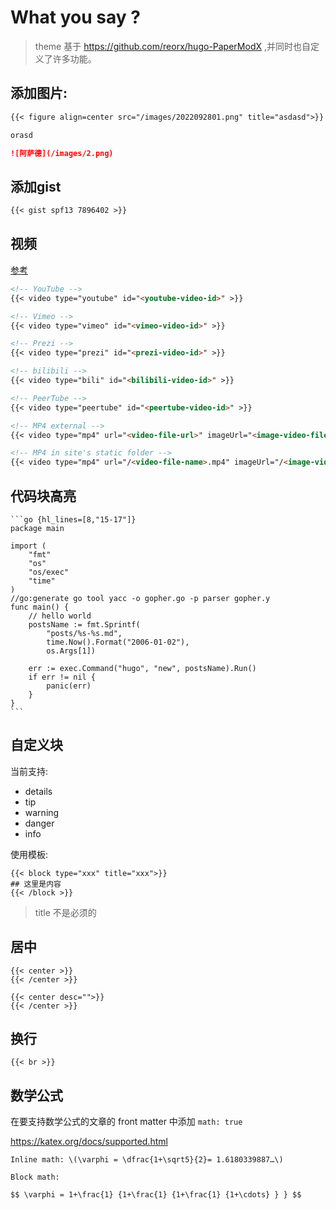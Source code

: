 # What you say ?

> theme 基于 https://github.com/reorx/hugo-PaperModX ,并同时也自定义了许多功能。

## 添加图片:

```markdown
{{< figure align=center src="/images/2022092801.png" title="asdasd">}}

orasd

![阿萨德](/images/2.png)
```

## 添加gist

```markdown
{{< gist spf13 7896402 >}}
```

## 视频

[参考](https://github.com/Lednerb/bilberry-hugo-theme#video)

```markdown
<!-- YouTube -->
{{< video type="youtube" id="<youtube-video-id>" >}}

<!-- Vimeo -->
{{< video type="vimeo" id="<vimeo-video-id>" >}}

<!-- Prezi -->
{{< video type="prezi" id="<prezi-video-id>" >}}

<!-- bilibili -->
{{< video type="bili" id="<bilibili-video-id>" >}}

<!-- PeerTube -->
{{< video type="peertube" id="<peertube-video-id>" >}}

<!-- MP4 external -->
{{< video type="mp4" url="<video-file-url>" imageUrl="<image-video-file-url>" >}}

<!-- MP4 in site's static folder -->
{{< video type="mp4" url="/<video-file-name>.mp4" imageUrl="/<image-video-file-name>.png" >}}

```

## 代码块高亮

````text
```go {hl_lines=[8,"15-17"]}
package main

import (
	"fmt"
	"os"
	"os/exec"
	"time"
)
//go:generate go tool yacc -o gopher.go -p parser gopher.y
func main() {
	// hello world
	postsName := fmt.Sprintf(
		"posts/%s-%s.md",
		time.Now().Format("2006-01-02"),
		os.Args[1])

	err := exec.Command("hugo", "new", postsName).Run()
	if err != nil {
		panic(err)
	}
}
```
````

## 自定义块

当前支持:

- details
- tip
- warning
- danger
- info

使用模板:

```
{{< block type="xxx" title="xxx">}}
## 这里是内容
{{< /block >}}
```

> title 不是必须的

## 居中

```
{{< center >}}
{{< /center >}}

{{< center desc="">}}
{{< /center >}}
```

## 换行

```
{{< br >}}
```

## 数学公式

在要支持数学公式的文章的 front matter 中添加 `math: true`

https://katex.org/docs/supported.html

```
Inline math: \(\varphi = \dfrac{1+\sqrt5}{2}= 1.6180339887…\)

Block math:

$$ \varphi = 1+\frac{1} {1+\frac{1} {1+\frac{1} {1+\cdots} } } $$
```